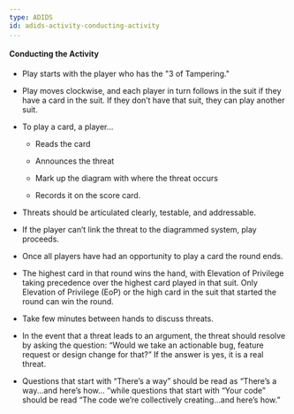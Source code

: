 ```yaml
---
type: ADIDS
id: adids-activity-conducting-activity
...
```


#### Conducting the Activity

  * Play starts with the player who has the "3 of Tampering."

  * Play moves clockwise, and each player in turn follows in the suit if they have a card in the suit. If they don’t have that suit, they can play another suit.

  * To play a card, a player...
  
    * Reads the card
	
	* Announces the threat
	
	* Mark up the diagram with where the threat occurs
	
	* Records it on the score card.
	
  * Threats should be articulated clearly, testable, and addressable.

  * If the player can’t link the threat to the diagrammed system, play proceeds.

  * Once all players have had an opportunity to play a card the round ends.

  * The highest card in that round wins the hand, with Elevation of Privilege taking precedence over the highest card played in that suit. Only Elevation of Privilege (EoP) or the high card in the suit that started the round can win the round.

  * Take few minutes between hands to discuss threats.

  * In the event that a threat leads to an argument, the threat should resolve by asking the question: “Would we take an actionable bug, feature request or design change for that?” If the answer is yes, it is a real threat.

  * Questions that start with “There’s a way” should be read as “There’s a way...and here’s how... ”while questions that start with “Your code” should be read “The code we’re collectively creating...and here’s how.”
